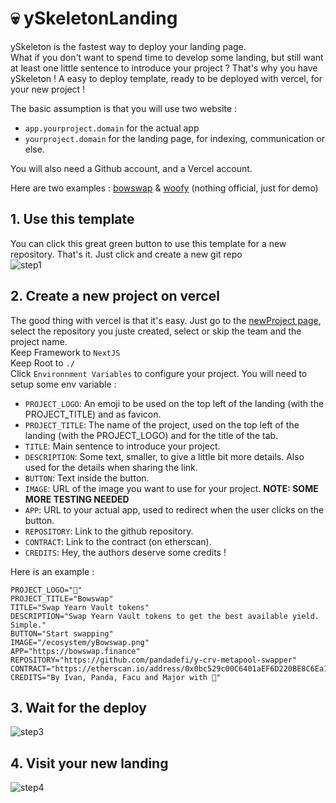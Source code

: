 # 💀 ySkeletonLanding
ySkeleton is the fastest way to deploy your landing page.  
What if you don't want to spend time to develop some landing, but still want at least one little sentence to introduce your project ? That's why you have ySkeleton ! A easy to deploy template, ready to be deployed with vercel, for your new project !

The basic assumption is that you will use two website :
- `app.yourproject.domain` for the actual app
- `yourproject.domain` for the landing page, for indexing, communication or else.

You will also need a Github account, and a Vercel account.

Here are two examples : [bowswap](https://bowswap-landing.vercel.app/) & [woofy](https://woofy-landing.vercel.app/) (nothing official, just for demo)

## 1. Use this template
You can click this great green button to use this template for a new repository. That's it. Just click and create a new git repo  
![step1](https://user-images.githubusercontent.com/9974362/128702042-a1da451d-5a55-47fd-9a91-e43bebc42b85.png)

## 2. Create a new project on vercel
The good thing with vercel is that it's easy. Just go to the [newProject page](https://vercel.com/new), select the repository you juste created, select or skip the team and the project name.  
Keep Framework to `NextJS`  
Keep Root to `./`  
Click `Environnment Variables` to configure your project. You will need to setup some env variable :
- `PROJECT_LOGO`: An emoji to be used on the top left of the landing (with the PROJECT_TITLE) and as favicon.
- `PROJECT_TITLE`: The name of the project, used on the top left of the landing (with the PROJECT_LOGO) and for the title of the tab.
- `TITLE`: Main sentence to introduce your project.
- `DESCRIPTION`: Some text, smaller, to give a little bit more details. Also used for the details when sharing the link.
- `BUTTON`: Text inside the button.
- `IMAGE`: URL of the image you want to use for your project. **NOTE: SOME MORE TESTING NEEDED**
- `APP`: URL to your actual app, used to redirect when the user clicks on the button.
- `REPOSITORY`: Link to the github repository.
- `CONTRACT`: Link to the contract (on etherscan).
- `CREDITS`: Hey, the authors deserve some credits !

Here is an example :
```
PROJECT_LOGO="🏹"
PROJECT_TITLE="Bowswap"
TITLE="Swap Yearn Vault tokens"
DESCRIPTION="Swap Yearn Vault tokens to get the best available yield. Simple."
BUTTON="Start swapping"
IMAGE="/ecosystem/yBowswap.png"
APP="https://bowswap.finance"
REPOSITORY="https://github.com/pandadefi/y-crv-metapool-swapper"
CONTRACT="https://etherscan.io/address/0x0bc529c00C6401aEF6D220BE8C6Ea1667F6Ad93e"
CREDITS="By Ivan, Panda, Facu and Major with 💙"
```

## 3. Wait for the deploy
![step3](https://user-images.githubusercontent.com/9974362/128703110-4c7da7bf-eb5c-4874-b579-d77c29910821.png)

## 4. Visit your new landing
![step4](https://user-images.githubusercontent.com/9974362/128703156-18d7ad76-afa0-408e-9ec7-07d98cc95da8.png)

